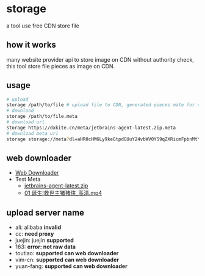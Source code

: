 # storage

a tool use free CDN store file

## how it works

many website provider api to store image on CDN without authority check, this tool store file pieces as image on CDN. 

## usage

```bash
# upload
storage /path/to/file # upload file to CDN, generated pieces mate for download
# download
storage /path/to/file.meta
# download url
storage https://dxkite.cn/meta/jetbrains-agent-latest.zip.meta
# download meta uri
storage storage://meta?dl=aHR0cHM6Ly9keGtpdGUuY24vbWV0YS9qZXRicmFpbnMtYWdlbnQtbGF0ZXN0LnppcC5tZXRh
```

## web downloader

- [Web Downloader](http://storage.dxkite.cn/)
- Test Meta
    - [jetbrains-agent-latest.zip](http://storage.dxkite.cn/meta/zip.meta)
    - [01 诞生!救世主猪猪侠_高清.mp4](http://storage.dxkite.cn/meta/mp4.meta)
    
## upload server name

- ali: alibaba **invalid**
- cc:  **need proxy**
- juejin: juejin **supported**
- 163: **error: not raw data**
- toutiao: **supported** **can web downloader**
- vim-cn: **supported** **can web downloader**
- yuan-fang: **supported** **can web downloader**